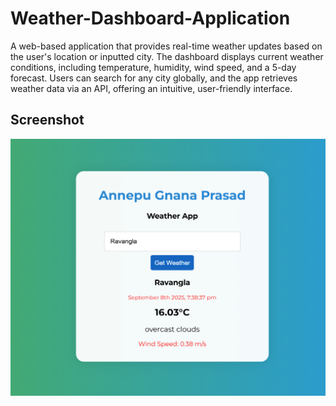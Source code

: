 
# Weather-Dashboard-Application
A web-based application that provides real-time weather updates based on the user's location or inputted city. The dashboard displays current weather conditions, including temperature, humidity, wind speed, and a 5-day forecast. Users can search for any city globally, and the app retrieves weather data via an API, offering an intuitive, user-friendly interface.

## Screenshot

![Weather Dashboard Screenshot](https://github.com/gnanaprasad2254/Weather-Application/blob/main/Screenshot%202025-09-08%20193845.png?raw=true)
